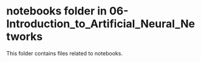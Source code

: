 # notebooks folder in 06-Introduction_to_Artificial_Neural_Networks
This folder contains files related to notebooks.
